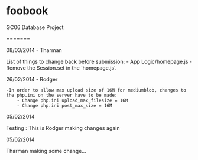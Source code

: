 foobook
=======

GC06 Database Project

=======

08/03/2014 - Tharman

List of things to change back before submission:
	- App Logic/homepage.js
		- Remove the Session.set in the 'homepage.js'.

26/02/2014 - Rodger
	
	-In order to allow max upload size of 16M for mediumblob, changes to the php.ini on the server have to be made:
		- Change php.ini upload_max_filesize = 16M
		- Change php.ini post_max_size = 16M

05/02/2014

Testing : This is Rodger making changes again

05/02/2014

Tharman making some change...